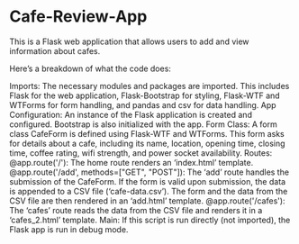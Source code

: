 # Cafe-Review-App
 This is a Flask web application that allows users to add and view information about cafes.

Here’s a breakdown of what the code does:

Imports: The necessary modules and packages are imported. This includes Flask for the web application, Flask-Bootstrap for styling, Flask-WTF and WTForms for form handling, and pandas and csv for data handling.
App Configuration: An instance of the Flask application is created and configured. Bootstrap is also initialized with the app.
Form Class: A form class CafeForm is defined using Flask-WTF and WTForms. This form asks for details about a cafe, including its name, location, opening time, closing time, coffee rating, wifi strength, and power socket availability.
Routes:
@app.route('/'): The home route renders an ‘index.html’ template.
@app.route('/add', methods=["GET", "POST"]): The ‘add’ route handles the submission of the CafeForm. If the form is valid upon submission, the data is appended to a CSV file (‘cafe-data.csv’). The form and the data from the CSV file are then rendered in an ‘add.html’ template.
@app.route('/cafes'): The ‘cafes’ route reads the data from the CSV file and renders it in a ‘cafes_2.html’ template.
Main: If this script is run directly (not imported), the Flask app is run in debug mode.

